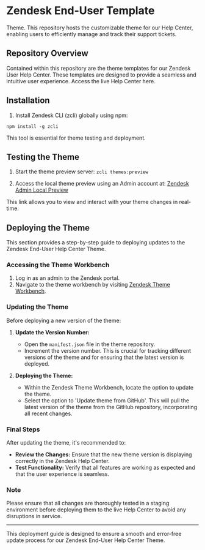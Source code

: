 # Zendesk End-User Template

Theme. This repository hosts the customizable theme for our Help Center, enabling users to efficiently manage and track their support tickets.

## Repository Overview

Contained within this repository are the theme templates for our Zendesk User Help Center. These templates are designed to provide a seamless and intuitive user experience. Access the live Help Center here.

## Installation 

1. Install Zendesk CLI (zcli) globally using npm:

```npm install -g zcli```

This tool is essential for theme testing and deployment.


## Testing the Theme

1. Start the theme preview server:
```zcli themes:preview```

2. Access the local theme preview using an Admin account at:
[Zendesk Admin Local Preview](https://ringba.zendesk.com/hc/admin/local_preview/start)

This link allows you to view and interact with your theme changes in real-time.

## Deploying the Theme

This section provides a step-by-step guide to deploying updates to the Zendesk End-User Help Center Theme.

### Accessing the Theme Workbench

1. Log in as an admin to the Zendesk portal.
2. Navigate to the theme workbench by visiting [Zendesk Theme Workbench](https://ringba.zendesk.com/theming/workbench).

### Updating the Theme

Before deploying a new version of the theme:

1. **Update the Version Number:**
   - Open the `manifest.json` file in the theme repository.
   - Increment the version number. This is crucial for tracking different versions of the theme and for ensuring that the latest version is deployed.

2. **Deploying the Theme:**
   - Within the Zendesk Theme Workbench, locate the option to update the theme.
   - Select the option to 'Update theme from GitHub'. This will pull the latest version of the theme from the GitHub repository, incorporating all recent changes.

### Final Steps

After updating the theme, it's recommended to:

- **Review the Changes:** Ensure that the new theme version is displaying correctly in the Zendesk Help Center.
- **Test Functionality:** Verify that all features are working as expected and that the user experience is seamless.

### Note

Please ensure that all changes are thoroughly tested in a staging environment before deploying them to the live Help Center to avoid any disruptions in service.

---

This deployment guide is designed to ensure a smooth and error-free update process for our Zendesk End-User Help Center Theme.
